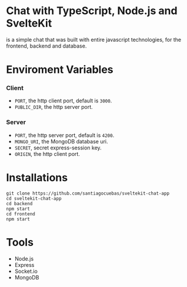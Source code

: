 # Chat with TypeScript, Node.js and SvelteKit
is a simple chat that was built with entire javascript technologies, for the frontend, backend and database.

# Enviroment Variables
### Client
* `PORT`, the http client port, default is `3000`.
* `PUBLIC_DIR`, the http server port.
### Server
* `PORT`, the http server port, default is `4200`.
* `MONGO_URI`, the MongoDB database uri. 
* `SECRET`, secret express-session key.
* `ORIGIN`, the http client port.

# Installations
```
git clone https://github.com/santiagocuebas/sveltekit-chat-app
cd sveltekit-chat-app
cd backend
npm start
cd frontend
npm start
```

# Tools
- Node.js
- Express
- Socket.io
- MongoDB
